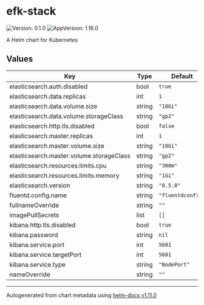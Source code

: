 # efk-stack

![Version: 0.1.0](https://img.shields.io/badge/Version-0.1.0-informational?style=flat-square) ![AppVersion: 1.16.0](https://img.shields.io/badge/AppVersion-1.16.0-informational?style=flat-square)

A Helm chart for Kubernetes

## Values

| Key | Type | Default | Description |
|-----|------|---------|-------------|
| elasticsearch.auth.disabled | bool | `true` |  |
| elasticsearch.data.replicas | int | `1` |  |
| elasticsearch.data.volume.size | string | `"10Gi"` |  |
| elasticsearch.data.volume.storageClass | string | `"gp2"` |  |
| elasticsearch.http.tls.disabled | bool | `false` |  |
| elasticsearch.master.replicas | int | `1` |  |
| elasticsearch.master.volume.size | string | `"10Gi"` |  |
| elasticsearch.master.volume.storageClass | string | `"gp2"` |  |
| elasticsearch.resources.limits.cpu | string | `"300m"` |  |
| elasticsearch.resources.limits.memory | string | `"1Gi"` |  |
| elasticsearch.version | string | `"8.5.0"` |  |
| fluentd.config.name | string | `"fluentdconfig"` |  |
| fullnameOverride | string | `""` |  |
| imagePullSecrets | list | `[]` |  |
| kibana.http.tls.disabled | bool | `true` |  |
| kibana.password | string | `nil` |  |
| kibana.service.port | int | `5601` |  |
| kibana.service.targetPort | int | `5601` |  |
| kibana.service.type | string | `"NodePort"` |  |
| nameOverride | string | `""` |  |

----------------------------------------------
Autogenerated from chart metadata using [helm-docs v1.11.0](https://github.com/norwoodj/helm-docs/releases/v1.11.0)
